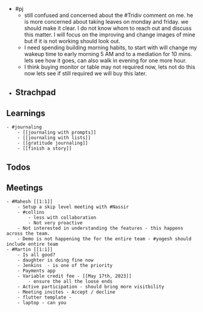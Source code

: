 - #pj
	- still confused and concerned about the #Tridiv comment on me. he is more concerned about taking leaves on monday and friday. we should make it clear. I do not know whom to reach out and discuss this matter. I will focus on the improving and change images of mine but if it is not working should look out.
	- I need spending building morning habits, to start with will change my wakeup time to early morning 5 AM and to a mediation for 10 mins. lets see how it goes, can also walk in evening for one more hour.
	- I think buying monitor or table may not required now, lets not do this now lets see if still required we will buy this later.
- ## Strachpad
## Learnings
	- #journaling
		- [[journaling with prompts]]
		- [[journaling with lists]]
		- [[gratitude journaling]]
		- [[finish a story]]
## Todos
## Meetings
	- #Mahesh [[1:1]]
		- Setup a skip level meeting with #Nassir
		- #collins
			- less with collaboration
			- Not very proactive
		- Not interested in understanding the features - this happens across the team.
		- Demo is not happening the for the entire team - #yogesh should include entire team
	- #Martin [[1:1]]
		- Is all good?
		- daughter is doing fine now
		- Jenkins  - is one of the priority
		- Payments app
		- Variable credit fee - [[May 17th, 2023]]
			- ensure the all the loose ends
		- Active participation - should bring more visitbility
		- Meeting invites - Accept / decline
		- flutter template -
		- laptop - can you